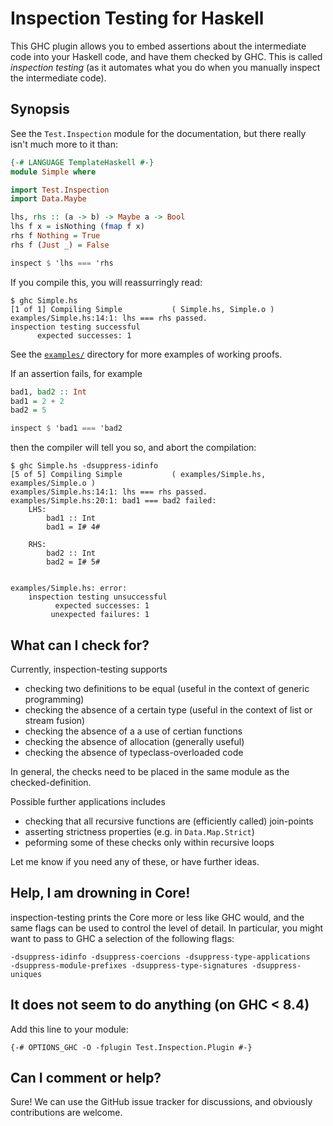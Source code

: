Inspection Testing for Haskell
==============================

This GHC plugin allows you to embed assertions about the intermediate code into
your Haskell code, and have them checked by GHC. This is called _inspection
testing_ (as it automates what you do when you manually inspect the
intermediate code).

Synopsis
--------

See the `Test.Inspection` module for the documentation, but there really isn't much
more to it than:

```haskell
{-# LANGUAGE TemplateHaskell #-}
module Simple where

import Test.Inspection
import Data.Maybe

lhs, rhs :: (a -> b) -> Maybe a -> Bool
lhs f x = isNothing (fmap f x)
rhs f Nothing = True
rhs f (Just _) = False

inspect $ 'lhs === 'rhs
```

If you compile this, you will reassurringly read:

```
$ ghc Simple.hs
[1 of 1] Compiling Simple           ( Simple.hs, Simple.o )
examples/Simple.hs:14:1: lhs === rhs passed.
inspection testing successful
      expected successes: 1
```

See the [`examples/`](examples/) directory for more examples of working proofs.

If an assertion fails, for example

```haskell
bad1, bad2 :: Int
bad1 = 2 + 2
bad2 = 5

inspect $ 'bad1 === 'bad2
```
then the compiler will tell you so, and abort the compilation:
```
$ ghc Simple.hs -dsuppress-idinfo
[5 of 5] Compiling Simple           ( examples/Simple.hs, examples/Simple.o )
examples/Simple.hs:14:1: lhs === rhs passed.
examples/Simple.hs:20:1: bad1 === bad2 failed:
    LHS:
        bad1 :: Int
        bad1 = I# 4#

    RHS:
        bad2 :: Int
        bad2 = I# 5#


examples/Simple.hs: error:
    inspection testing unsuccessful
          expected successes: 1
         unexpected failures: 1
```

What can I check for?
---------------------

Currently, inspection-testing supports

 * checking two definitions to be equal (useful in the context of generic
   programming)
 * checking the absence of a certain type (useful in the context of list or
   stream fusion)
 * checking the absence of a a use of certian functions
 * checking the absence of allocation (generally useful)
 * checking the absence of typeclass-overloaded code

In general, the checks need to be placed in the same module as the
checked-definition.

Possible further applications includes

 * checking that all recursive functions are (efficiently called) join-points
 * asserting strictness properties (e.g. in `Data.Map.Strict`)
 * peforming some of these checks only within recursive loops

Let me know if you need any of these, or have further ideas.

Help, I am drowning in Core!
----------------------------

inspection-testing prints the Core more or less like GHC would, and the same
flags can be used to control the level of detail. In particular, you might want
to pass to GHC a selection of the following flags:

    -dsuppress-idinfo -dsuppress-coercions -dsuppress-type-applications
    -dsuppress-module-prefixes -dsuppress-type-signatures -dsuppress-uniques


It does not seem to do anything (on GHC < 8.4)
----------------------------------------------

Add this line to your module:

    {-# OPTIONS_GHC -O -fplugin Test.Inspection.Plugin #-}

Can I comment or help?
----------------------

Sure! We can use the GitHub issue tracker for discussions, and obviously
contributions are welcome.

